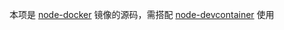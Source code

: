 本项是 [node-docker](https://hub.docker.com/r/astak16/node/tags) 镜像的源码，需搭配 [node-devcontainer](https://github.com/astak16/node-devcontainer) 使用
